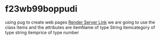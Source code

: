 # f23wb99boppudi
using pug to create web pages
[Render Server Link](https://f23wb99boppudi.onrender.com)
we are going to use the class Items and the attributes are
itemName of type String
itemcategory of type string
itemprice of type number
